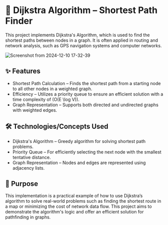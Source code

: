# 🚗 Dijkstra Algorithm – Shortest Path Finder

This project implements Dijkstra's Algorithm, which is used to find the shortest paths between nodes in a graph. It is often applied in routing and network analysis, such as GPS navigation systems and computer networks.

![Screenshot from 2024-12-10 17-32-39](https://github.com/user-attachments/assets/c308749e-b567-421c-a29c-144be25775cd)

## ✨ Features  
- Shortest Path Calculation – Finds the shortest path from a starting node to all other nodes in a weighted graph.  
- Efficiency – Utilizes a priority queue to ensure an efficient solution with a time complexity of \(O(E \log V)\).  
- Graph Representation – Supports both directed and undirected graphs with weighted edges.

## 🛠️ Technologies/Concepts Used  
- Dijkstra's Algorithm – Greedy algorithm for solving shortest path problems.  
- Priority Queue – For efficiently selecting the next node with the smallest tentative distance.  
- Graph Representation – Nodes and edges are represented using adjacency lists.

## 🎯 Purpose  
This implementation is a practical example of how to use Dijkstra’s algorithm to solve real-world problems such as finding the shortest route in a map or minimizing the cost of network data flow. This project aims to demonstrate the algorithm's logic and offer an efficient solution for pathfinding in graphs.
